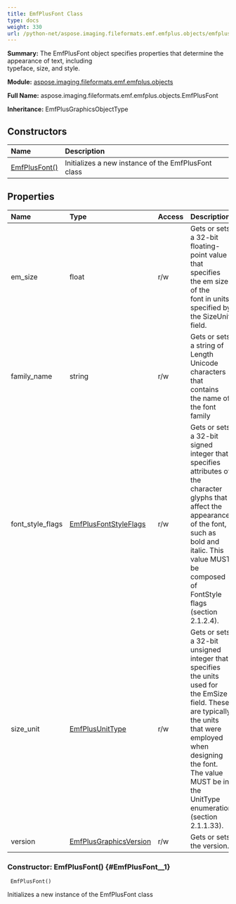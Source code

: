 ```yaml
---
title: EmfPlusFont Class
type: docs
weight: 330
url: /python-net/aspose.imaging.fileformats.emf.emfplus.objects/emfplusfont/
---
```


**Summary:** The EmfPlusFont object specifies properties that determine the appearance of text, including<br/>            typeface, size, and style.

**Module:** [aspose.imaging.fileformats.emf.emfplus.objects](/imaging/python-net/aspose.imaging.fileformats.emf.emfplus.objects/)

**Full Name:** aspose.imaging.fileformats.emf.emfplus.objects.EmfPlusFont

**Inheritance:** EmfPlusGraphicsObjectType

## **Constructors**
| **Name** | **Description** |
| :- | :- |
| [EmfPlusFont()](#EmfPlusFont__1) | Initializes a new instance of the EmfPlusFont class |
## **Properties**
| **Name** | **Type** | **Access** | **Description** |
| :- | :- | :- | :- |
| em_size | float | r/w | Gets or sets a 32-bit floating-point value that specifies the em size of the <br/>            font in units specified by the SizeUnit field. |
| family_name | string | r/w | Gets or sets a string of Length Unicode characters that contains<br/>            the name of the font family |
| font_style_flags | [EmfPlusFontStyleFlags](/imaging/python-net/aspose.imaging.fileformats.emf.emfplus.consts/emfplusfontstyleflags/) | r/w | Gets or sets a 32-bit signed integer that specifies attributes of the<br/>            character glyphs that affect the appearance of the font, <br/>            such as bold and italic. This value MUST be composed of <br/>            FontStyle flags (section 2.1.2.4). |
| size_unit | [EmfPlusUnitType](/imaging/python-net/aspose.imaging.fileformats.emf.emfplus.consts/emfplusunittype/) | r/w | Gets or sets a 32-bit unsigned integer that specifies the units used for <br/>            the EmSize field. These are typically the units that were <br/>            employed when designing the font. The value MUST be in the<br/>             UnitType enumeration (section 2.1.1.33). |
| version | [EmfPlusGraphicsVersion](/imaging/python-net/aspose.imaging.fileformats.emf.emfplus.objects/emfplusgraphicsversion/) | r/w | Gets or sets the version. |


### Constructor: EmfPlusFont() {#EmfPlusFont__1}


```
 EmfPlusFont() 
```

Initializes a new instance of the EmfPlusFont class

